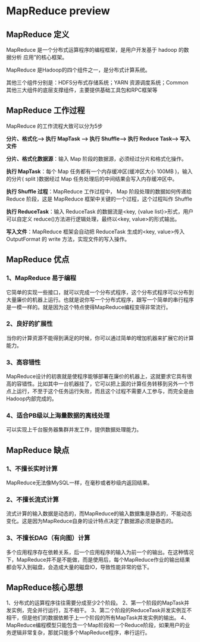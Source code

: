 # MapReduce preview

## MapReduce 定义

MapReduce 是一个分布式运算程序的编程框架，是用户开发基于 hadoop 的数据分析 应用”的核心框架。

MapReduce 是Hadoop的四个组件之一，是分布式计算系统。

其他三个组件分别是：HDFS分布式存储系统；YARN 资源调度系统；Common 其他三大组件的底层支撑组件，主要提供基础工具包和RPC框架等



## MapReduce 工作过程

MapReduce 的工作流程大致可以分为5步

**分片、格式化——>	执行	MapTask	——>	执行	Shuffle——>	执行	Reduce Task——>	写入文件**

**分片、格式化数据源**：输入 Map 阶段的数据源，必须经过分片和格式化操作。

**执行 MapTask**：每个 Map 任务都有一个内存缓冲区(缓冲区大小 100MB )，输入的分片( split )数据经过 Map 任务处理后的中间结果会写入内存缓冲区中。

**执行 Shuffle 过程**：MapReduce 工作过程中， Map 阶段处理的数据如何传递给 Reduce 阶段，这是 MapReduce 框架中关键的一个过程，这个过程叫作 Shuffle 

**执行 ReduceTask**：输入 ReduceTask 的数据流是<key, {value list}>形式，用户可以自定义 reduce()方法进行逻辑处理，最终以<key, value>的形式输出。

**写入文件**：MapReduce 框架会自动把 ReduceTask 生成的<key, value>传入 OutputFormat 的 write 方法，实现文件的写入操作。



## MapReduce 优点

### 1、MapReduce 易于编程

它简单的实现一些接口，就可以完成一个分布式程序，这个分布式程序可以分布到大量廉价的机器上运行。也就是说你写一个分布式程序，跟写一个简单的串行程序是一模一样的。就是因为这个特点使得MapReduce编程变得非常流行。

### 2、良好的扩展性

当你的计算资源不能得到满足的时候，你可以通过简单的增加机器来扩展它的计算能力。

### 3、高容错性

MapReduce设计的初衷就是使程序能够部署在廉价的机器上，这就要求它具有很高的容错性。比如其中一台机器挂了，它可以把上面的计算任务转移到另外一个节点上运行，不至于这个任务运行失败，而且这个过程不需要人工参与，而完全是由Hadoop内部完成的。

### 4、适合PB级以上海量数据的离线处理

可以实现上千台服务器集群并发工作，提供数据处理能力。


## MapReduce 缺点

### 1、不擅长实时计算

MapReduce无法像MySQL一样，在毫秒或者秒级内返回结果。

### 2、不擅长流式计算

流式计算的输入数据是动态的，而MapReduce的输入数据集是静态的，不能动态变化。这是因为MapReduce自身的设计特点决定了数据源必须是静态的。

### 3、不擅长DAG（有向图）计算

多个应用程序存在依赖关系，后一个应用程序的输入为前一个的输出。在这种情况下，MapReduce并不是不能做，而是使用后，每个MapReduce作业的输出结果都会写入到磁盘，会造成大量的磁盘IO，导致性能非常的低下。



## MapReduce核心思想

1、分布式的运算程序往往需要分成至少2个阶段。
2、第一个阶段的MapTask并发实例，完全并行运行，互不相干。
3、第二个阶段的ReduceTask并发实例互不相干，但是他们的数据依赖于上一个阶段的所有MapTask并发实例的输出。
4、MapReduce编程模型只能包含一个Map阶段和一个Reduce阶段，如果用户的业务逻辑非常复杂，那就只能多个MapReduce程序，串行运行。
